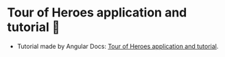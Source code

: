 # Tour of Heroes application and tutorial 🚀

- Tutorial made by Angular Docs: [Tour of Heroes application and tutorial](https://angular.io/tutorial/tour-of-heroes).
